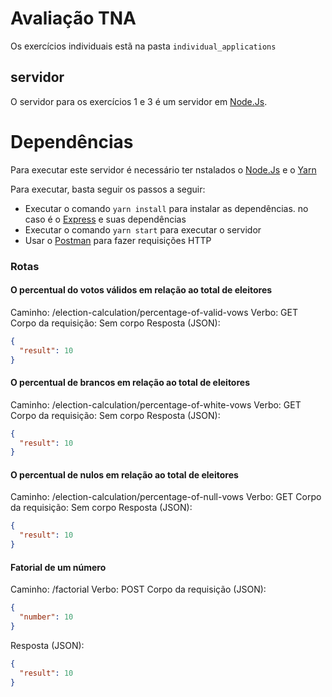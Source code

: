 # Avaliação TNA

Os exercícios individuais estã na pasta `individual_applications`

## servidor

O servidor para os exercícios 1 e 3 é um servidor em [Node.Js](https://nodejs.org/en/).

# Dependências

Para executar este servidor é necessário ter nstalados o [Node.Js](https://nodejs.org/en/) e o [Yarn](https://yarnpkg.com/)

Para executar, basta seguir os passos a seguir:

- Executar o comando `yarn install` para instalar as dependências. no caso é o [Express](https://expressjs.com/pt-br) e suas dependências
- Executar o comando `yarn start` para executar o servidor
- Usar o [Postman](https://www.postman.com/) para fazer requisições HTTP

### Rotas

#### O percentual do votos válidos em relação ao total de eleitores

Caminho: /election-calculation/percentage-of-valid-vows
Verbo: GET
Corpo da requisição: Sem corpo
Resposta (JSON):

```json
{
  "result": 10
}
```

#### O percentual de brancos em relação ao total de eleitores

Caminho: /election-calculation/percentage-of-white-vows
Verbo: GET
Corpo da requisição: Sem corpo
Resposta (JSON):

```json
{
  "result": 10
}
```

#### O percentual de nulos em relação ao total de eleitores

Caminho: /election-calculation/percentage-of-null-vows
Verbo: GET
Corpo da requisição: Sem corpo
Resposta (JSON):

```json
{
  "result": 10
}
```

#### Fatorial de um número

Caminho: /factorial
Verbo: POST
Corpo da requisição (JSON):

```json
{
  "number": 10
}
```

Resposta (JSON):

```json
{
  "result": 10
}
```
